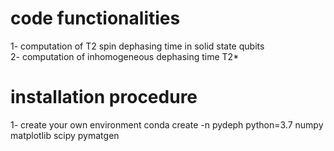 # code functionalities
1- computation of T2 spin dephasing time in solid state qubits\
2- computation of inhomogeneous dephasing time T2*
# installation procedure
1- create your own environment
conda create -n pydeph python=3.7 numpy matplotlib scipy pymatgen
